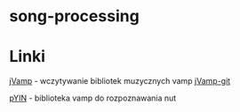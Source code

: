 # song-processing

# Linki

[jVamp](https://code.soundsoftware.ac.uk/projects/jvamp/files) - wczytywanie bibliotek muzycznych vamp
[jVamp-git](https://github.com/c4dm/jvamp)

[pYIN](https://code.soundsoftware.ac.uk/projects/pyin) - biblioteka vamp do rozpoznawania nut

